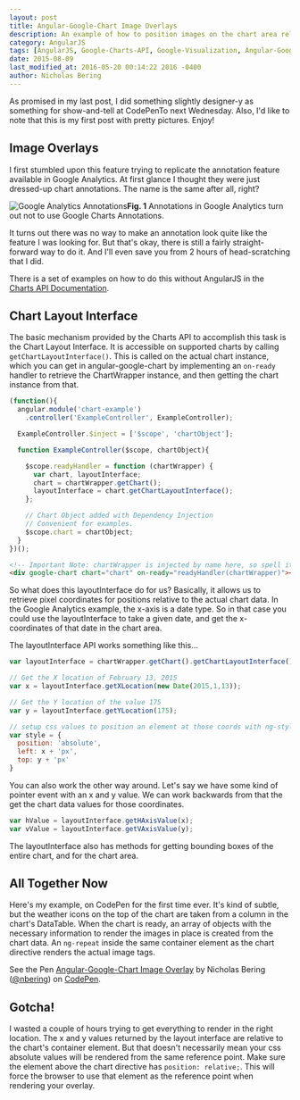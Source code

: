 ```yaml
---
layout: post
title: Angular-Google-Chart Image Overlays
description: An example of how to position images on the chart area relative to data. Today's post is made better with Maple.
category: AngularJS
tags: [AngularJS, Google-Charts-API, Google-Visualization, Angular-Google-Chart]
date: 2015-08-09
last_modified_at: 2016-05-20 00:14:22 2016 -0400
author: Nicholas Bering
---
```


As promised in my last post, I did something slightly designer-y as something for show-and-tell at CodePenTo next Wednesday. Also, I'd like to note that this is my first post with pretty pictures.  Enjoy!

## Image Overlays

I first stumbled upon this feature trying to replicate the annotation feature available in Google Analytics. At first glance I thought they were just dressed-up chart annotations.  The name is the same after all, right?

<p class="image-frame"><img class="test" src="{{ site.baseurl }}/images/analytics-annotations-screenshot.png" alt="Google Analytics Annotations"><b>Fig. 1</b> Annotations in Google Analytics turn out not to use Google Charts Annotations.</p>

It turns out there was no way to make an annotation look quite like the feature I was looking for. But that's okay, there is still a fairly straight-forward way to do it. And I'll even save you from 2 hours of head-scratching that I did.

There is a set of examples on how to do this without AngularJS in the <a href="https://developers.google.com/chart/interactive/docs/overlays">Charts API Documentation</a>.

## Chart Layout Interface

The basic mechanism provided by the Charts API to accomplish this task is the Chart Layout Interface. It is accessible on supported charts by calling `getChartLayoutInterface()`. This is called on the actual chart instance, which you can get in angular-google-chart by implementing an `on-ready` handler to retrieve the ChartWrapper instance, and then getting the chart instance from that.

```js
(function(){
  angular.module('chart-example')
    .controller('ExampleController', ExampleController);

  ExampleController.$inject = ['$scope', 'chartObject'];

  function ExampleController($scope, chartObject){

    $scope.readyHandler = function (chartWrapper) {
	  var chart, layoutInterface;
	  chart = chartWrapper.getChart();
	  layoutInterface = chart.getChartLayoutInterface();
	};

	// Chart Object added with Dependency Injection
	// Convenient for examples.
	$scope.chart = chartObject;
  }
})();
```

```html
<!-- Important Note: chartWrapper is injected by name here, so spell it correctly. -->
<div google-chart chart="chart" on-ready="readyHandler(chartWrapper)"></div>
```

So what does this layoutInterface do for us? Basically, it allows us to retrieve pixel coordinates for positions relative to the actual chart data. In the Google Analytics example, the x-axis is a date type. So in that case you could use the layoutInterface to take a given date, and get the x-coordinates of that date in the chart area.

The layoutInterface API works something like this...

```js
var layoutInterface = chartWrapper.getChart().getChartLayoutInterface();

// Get the X location of February 13, 2015
var x = layoutInterface.getXLocation(new Date(2015,1,13));

// Get the Y location of the value 175
var y = layoutInterface.getYLocation(175);

// setup css values to position an element at those coords with ng-style
var style = {
  position: 'absolute',
  left: x + 'px',
  top: y + 'px'
}
```

You can also work the other way around.  Let's say we have some kind of pointer event with an x and y value.  We can work backwards from that the get the chart data values for those coordinates.

```js
var hValue = layoutInterface.getHAxisValue(x);
var vValue = layoutInterface.getVAxisValue(y);
```

The layoutInterface also has methods for getting bounding boxes of the entire chart, and for the chart area.

## All Together Now

Here's my example, on CodePen for the first time ever. It's kind of subtle, but the weather icons on the top of the chart are taken from a column in the chart's DataTable. When the chart is ready, an array of objects with the necessary information to render the images in place is created from the chart data. An `ng-repeat` inside the same container element as the chart directive renders the actual image tags.

<p data-height="489" data-theme-id="0" data-slug-hash="yNZxKr" data-default-tab="result" data-user="nbering" class='codepen'>See the Pen <a href='https://codepen.io/nbering/pen/yNZxKr/'>Angular-Google-Chart Image Overlay</a> by Nicholas Bering (<a href='https://codepen.io/nbering'>@nbering</a>) on <a href='https://codepen.io'>CodePen</a>.</p>
<script async src="//assets.codepen.io/assets/embed/ei.js"></script>

## Gotcha!

I wasted a couple of hours trying to get everything to render in the right location. The x and y values returned by the layout interface are relative to the chart's container element. But that doesn't necessarily mean your css absolute values will be rendered from the same reference point. Make sure the element above the chart directive has `position: relative;`. This will force the browser to use that element as the reference point when rendering your overlay.
